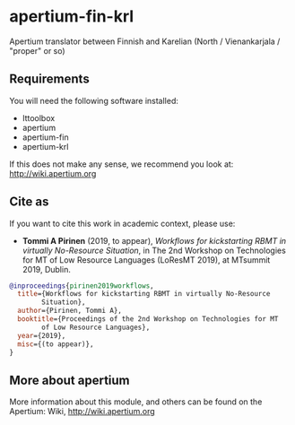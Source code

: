 # apertium-fin-krl

Apertium translator between Finnish and Karelian (North / Vienankarjala /
"proper" or so)

## Requirements

You will need the following software installed:

* lttoolbox
* apertium
* apertium-fin
* apertium-krl

If this does not make any sense, we recommend you look at:
http://wiki.apertium.org

## Cite as

If you want to cite this work in academic context, please use:

* **Tommi A Pirinen** (2019, to appear), *Workflows for kickstarting RBMT in
  virtually No-Resource Situation*, in The 2nd Workshop on Technologies for MT
  of Low Resource Languages (LoResMT 2019), at MTsummit 2019, Dublin.

```bib
@inproceedings{pirinen2019workflows,
  title={Workflows for kickstarting RBMT in virtually No-Resource
        Situation},
  author={Pirinen, Tommi A},
  booktitle={Proceedings of the 2nd Workshop on Technologies for MT
        of Low Resource Languages},
  year={2019},
  misc={(to appear)},
}
```

## More about apertium

More information about this module, and others can be found on
the Apertium: Wiki, http://wiki.apertium.org


